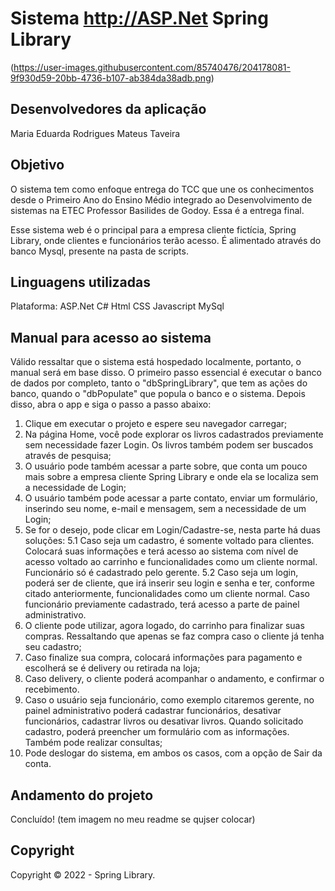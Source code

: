 # Sistema http://ASP.Net Spring Library

(https://user-images.githubusercontent.com/85740476/204178081-9f930d59-20bb-4736-b107-ab384da38adb.png)


## Desenvolvedores da aplicação 
Maria Eduarda Rodrigues
Mateus Taveira 

## Objetivo
O sistema tem como enfoque entrega do TCC que une os conhecimentos desde o Primeiro Ano do Ensino Médio integrado ao Desenvolvimento de sistemas na ETEC Professor Basilides de Godoy. Essa é a entrega final.

Esse sistema web é o principal para a empresa cliente fictícia, Spring Library, onde clientes e funcionários terão acesso. É alimentado através do banco Mysql, presente na pasta de scripts.

## Linguagens utilizadas

Plataforma: ASP.Net 
C# 
Html
CSS
Javascript
MySql

## Manual para acesso ao sistema

Válido ressaltar que o sistema está hospedado localmente, portanto, o manual será em base disso.
O primeiro passo essencial é executar o banco de dados por completo, tanto o "dbSpringLibrary", que tem as ações do banco, quando o "dbPopulate" que popula o banco e o sistema. Depois disso, abra o app e siga o passo a passo abaixo:

1. Clique em executar o projeto e espere seu navegador carregar;
2. Na página Home, você pode explorar os livros cadastrados previamente sem necessidade fazer Login. Os livros também podem ser buscados através de pesquisa;
3. O usuário pode também acessar a parte sobre, que conta um pouco mais sobre a empresa cliente Spring Library e onde ela se localiza sem a necessidade de Login;
4. O usuário também pode acessar a parte contato, enviar um formulário, inserindo seu nome, e-mail e mensagem, sem a necessidade de um Login;
5. Se for o desejo, pode clicar em Login/Cadastre-se, nesta parte há duas soluções:
5.1 Caso seja um cadastro, é somente voltado para clientes. Colocará suas informações e terá acesso ao sistema com nível de acesso voltado ao carrinho e funcionalidades como um cliente normal. Funcionário só é cadastrado pelo gerente.
5.2 Caso seja um login, poderá ser de cliente, que irá inserir seu login e senha e ter, conforme citado anteriormente, funcionalidades como um cliente normal. Caso funcionário previamente cadastrado, terá acesso a parte de painel administrativo. 
6. O cliente pode utilizar, agora logado, do carrinho para finalizar suas compras. Ressaltando que apenas se faz compra caso o cliente já tenha seu cadastro;
7. Caso finalize sua compra, colocará informações para pagamento e escolherá se é delivery ou retirada na loja;
8. Caso delivery, o cliente poderá acompanhar o andamento, e confirmar o recebimento.
9. Caso o usuário seja funcionário, como exemplo citaremos gerente, no painel administrativo poderá cadastrar funcionários, desativar funcionários, cadastrar livros ou desativar livros. Quando solicitado cadastro, poderá preencher um formulário com as informações. Também pode realizar consultas;
10. Pode deslogar do sistema, em ambos os casos, com a opção de Sair da conta. 

## Andamento do projeto

Concluído! (tem imagem no meu readme se qujser colocar)

## Copyright 

Copyright ©️ 2022 - Spring Library.
